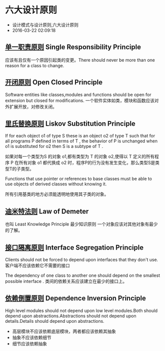 # 六大设计原则
- 设计模式与设计原则,六大设计原则
- 2016-03-22 02:09:18

## [单一职责原则][1] Single Responsibility Principle 
应该有且仅有一个原因引起类的变更。There should never be more than one reason for a class to change.

## [开闭原则][2] Open Closed Principle
Software entities like classes,modules and functions should be open for extension but closed for modifications.
一个软件实体如类，模块和函数应该对外扩展开放，对修改关闭。

## [里氏替换原则][3] Liskov Substitution Principle

If for each object o1 of type S these is an object o2 of type T such that for all programs P defined in terms of T , the behavior of P is unchanged when o1 is substituted for o2 then S is a subtype of T .

如果对每一个类型为S 的对象 o1,都有类型为 T 的对象 o2,使得以 T 定义的所有程序 P 在所有对象 o1 都代换成 o2 时，程序P的行为没有发生变化，那么类型S是类型T的子类型。

Functions that use pointer or references to base classes must be able to use objects of derived classes without knowing it.

所有引用基类的地方必须能透明地使用其子类的对象。

## [迪米特法则][4] Law of Demeter 
也叫 Least Knowledge Principle 最少知识原则
一个对象应该对其他对象有最少的了解。

## [接口隔离原则][5] Interface Segregation Principle

Clients should not be forced to depend upon interfaces that they don't use.
客户端不应该依赖它不需要的接口

The dependency of one class to another one should depend on the smallest possible interface .
类间的依赖关系应该建立在最少的接口上。

## [依赖倒置原则][6] Dependence Inversion Principle

High level modules should not depend upon low level modules.Both should depend upon abstractions.Abstractions should not depend upon details.Details should depend upon abstractions.

 - 高层模块不应该依赖底层模块，两者都应该依赖其抽象
 - 抽象不应该依赖细节
 - 细节应该依赖抽象


  [1]: https://www.binkery.com/archives/455.html
  [2]: https://www.binkery.com/archives/458.html
  [3]: https://www.binkery.com/archives/456.html
  [4]: https://www.binkery.com/archives/457.html
  [5]: https://www.binkery.com/archives/459.html
  [6]: https://www.binkery.com/archives/460.html